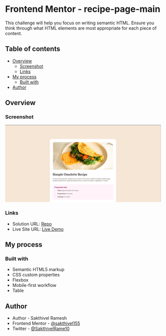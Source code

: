 # Frontend Mentor - recipe-page-main

This challenge will help you focus on writing semantic HTML. Ensure you think through what HTML elements are most appropriate for each piece of content.

## Table of contents

- [Overview](#overview)
  - [Screenshot](#screenshot)
  - [Links](#links)
- [My process](#my-process)
  - [Built with](#built-with)
- [Author](#author)


## Overview

### Screenshot

![](./preview.png)
 
### Links

- Solution URL: [Repo](https://github.com/sakthivel155/recipe-page-main)
- Live Site URL: [Live Demo](https://sakthivel155.github.io/recipe-page-main/)

## My process

### Built with

- Semantic HTML5 markup
- CSS custom properties
- Flexbox
- Mobile-first workflow
- Table

## Author

- Author - Sakthivel Ramesh
- Frontend Mentor - [@sakthivel155](https://www.frontendmentor.io/profile/sakthivel155)
- Twitter - [@SakthivelRame10](https://x.com/SakthivelRame10)

